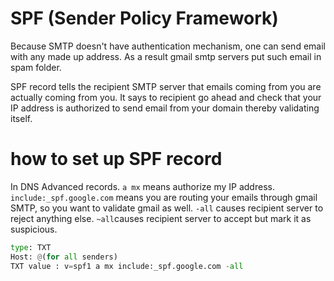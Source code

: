 # SPF (Sender Policy Framework)

Because SMTP doesn't have authentication mechanism, one can 
send email with any made up address.
As a result gmail smtp servers put such email in spam folder.

SPF record tells the recipient SMTP server that emails coming from you
are actually coming from you. It says to recipient 
go ahead and check that your IP address is authorized 
to send email from your domain thereby validating itself.

# how to set up SPF record
In DNS Advanced records.
```a mx``` means authorize my IP address.
```include:_spf.google.com``` means you are routing your emails through gmail SMTP, so you want to validate gmail as well.
```-all``` causes recipient server to reject anything else.
```~all```causes recipient server to accept but mark it as suspicious.

```python
type: TXT
Host: @(for all senders)
TXT value : v=spf1 a mx include:_spf.google.com -all
```
